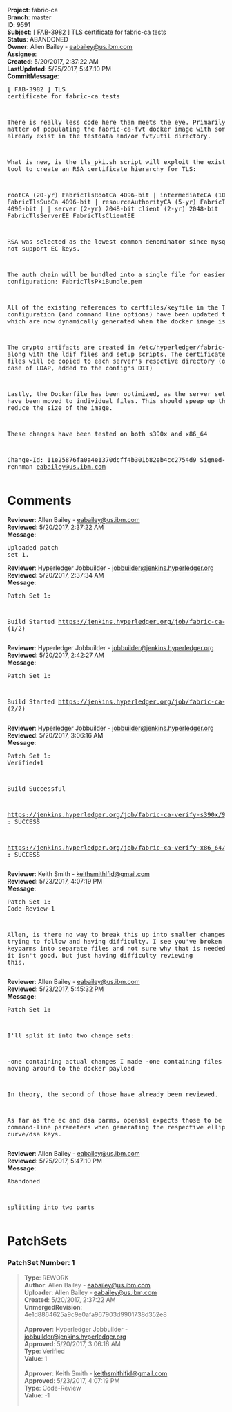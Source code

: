 <strong>Project</strong>: fabric-ca<br><strong>Branch</strong>: master<br><strong>ID</strong>: 9591<br><strong>Subject</strong>: [ FAB-3982 ] TLS certificate for fabric-ca tests<br><strong>Status</strong>: ABANDONED<br><strong>Owner</strong>: Allen Bailey - eabailey@us.ibm.com<br><strong>Assignee</strong>:<br><strong>Created</strong>: 5/20/2017, 2:37:22 AM<br><strong>LastUpdated</strong>: 5/25/2017, 5:47:10 PM<br><strong>CommitMessage</strong>:<br><pre>[ FAB-3982 ] TLS certificate for fabric-ca tests

There is really less code here than meets the eye.
Primarily it is a matter of populating the fabric-ca-fvt
docker image with some tools that already exist in the
testdata and/or fvt/util directory.

What is new, is the tls_pki.sh script will exploit the
existing pki tool to create an RSA certificate hierarchy for TLS:

  rootCA (20-yr) FabricTlsRootCa 4096-bit
    |
    intermediateCA (10-yr) FabricTlsSubCa 4096-bit
      |
      resourceAuthorityCA (5-yr) FabricTlsRa 4096-bit
        |                      |
        server (2-yr) 2048-bit client (2-yr) 2048-bit
        FabricTlsServerEE      FabricTlsClientEE

RSA was selected as the lowest common denominator
since mysql does not support EC keys.

The auth chain will be bundled into a single file
for easier configuration:   FabricTlsPkiBundle.pem

All of the existing references to certfiles/keyfile in the TLS
configuration (and command line options) have been updated to use
those which are now dynamically generated when the docker image is built.

The crypto artifacts are created in /etc/hyperledger/fabric-ca/,
along with the ldif files and setup scripts. The certificate and key
files will be copied to each server's respctive directory (or in the
case of LDAP, added to the config's DIT)

Lastly, the Dockerfile has been optimized, as the server setup steps have
been moved to individual files. This should speep up the builds and
reduce the size of the image.

These changes have been tested on both s390x and x86_64

Change-Id: I1e25876fa0a4e1370dcff4b301b82eb4cc2754d9
Signed-off-by: rennman <eabailey@us.ibm.com>
</pre><h1>Comments</h1><strong>Reviewer</strong>: Allen Bailey - eabailey@us.ibm.com<br><strong>Reviewed</strong>: 5/20/2017, 2:37:22 AM<br><strong>Message</strong>: <pre>Uploaded patch set 1.</pre><strong>Reviewer</strong>: Hyperledger Jobbuilder - jobbuilder@jenkins.hyperledger.org<br><strong>Reviewed</strong>: 5/20/2017, 2:37:34 AM<br><strong>Message</strong>: <pre>Patch Set 1:

Build Started https://jenkins.hyperledger.org/job/fabric-ca-verify-s390x/938/ (1/2)</pre><strong>Reviewer</strong>: Hyperledger Jobbuilder - jobbuilder@jenkins.hyperledger.org<br><strong>Reviewed</strong>: 5/20/2017, 2:42:27 AM<br><strong>Message</strong>: <pre>Patch Set 1:

Build Started https://jenkins.hyperledger.org/job/fabric-ca-verify-x86_64/931/ (2/2)</pre><strong>Reviewer</strong>: Hyperledger Jobbuilder - jobbuilder@jenkins.hyperledger.org<br><strong>Reviewed</strong>: 5/20/2017, 3:06:16 AM<br><strong>Message</strong>: <pre>Patch Set 1: Verified+1

Build Successful 

https://jenkins.hyperledger.org/job/fabric-ca-verify-s390x/938/ : SUCCESS

https://jenkins.hyperledger.org/job/fabric-ca-verify-x86_64/931/ : SUCCESS</pre><strong>Reviewer</strong>: Keith Smith - keithsmithlfid@gmail.com<br><strong>Reviewed</strong>: 5/23/2017, 4:07:19 PM<br><strong>Message</strong>: <pre>Patch Set 1: Code-Review-1

Allen, is there no way to break this up into smaller changes?  I'm trying to follow and having difficulty.  I see you've broken up the keyparms into separate files and not sure why that is needed.  Not saying it isn't good, but just having difficulty reviewing this.</pre><strong>Reviewer</strong>: Allen Bailey - eabailey@us.ibm.com<br><strong>Reviewed</strong>: 5/23/2017, 5:45:32 PM<br><strong>Message</strong>: <pre>Patch Set 1:

I'll split it into two change sets:

-one containing actual changes I made
-one containing files I'm just moving around to the docker payload

In theory, the second of those have already been reviewed.

As far as the ec and dsa parms, openssl expects those to be passed as command-line parameters when generating the respective elliptic curve/dsa keys.</pre><strong>Reviewer</strong>: Allen Bailey - eabailey@us.ibm.com<br><strong>Reviewed</strong>: 5/25/2017, 5:47:10 PM<br><strong>Message</strong>: <pre>Abandoned

splitting into two parts</pre><h1>PatchSets</h1><h3>PatchSet Number: 1</h3><blockquote><strong>Type</strong>: REWORK<br><strong>Author</strong>: Allen Bailey - eabailey@us.ibm.com<br><strong>Uploader</strong>: Allen Bailey - eabailey@us.ibm.com<br><strong>Created</strong>: 5/20/2017, 2:37:22 AM<br><strong>UnmergedRevision</strong>: 4e1d8864625a9c9e0afa967903d9901738d352e8<br><br><strong>Approver</strong>: Hyperledger Jobbuilder - jobbuilder@jenkins.hyperledger.org<br><strong>Approved</strong>: 5/20/2017, 3:06:16 AM<br><strong>Type</strong>: Verified<br><strong>Value</strong>: 1<br><br><strong>Approver</strong>: Keith Smith - keithsmithlfid@gmail.com<br><strong>Approved</strong>: 5/23/2017, 4:07:19 PM<br><strong>Type</strong>: Code-Review<br><strong>Value</strong>: -1<br><br></blockquote>